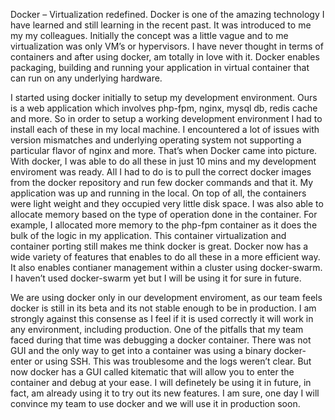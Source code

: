 Docker – Virtualization redefined.
Docker is one of the amazing technology I have learned and still learning in the recent past. It was introduced to me my my colleagues. Initially the concept was a little vague and to me virtualization was only VM’s or hypervisors. I have never thought in terms of containers and after using docker, am totally in love with it. Docker enables packaging, building and running your application in virtual container that can run on any underlying hardware. 

I started using docker initially to setup my development environment. Ours is a web application which involves php-fpm, nginx, mysql db, redis cache and more. So in order to setup a working development environment I had to install each of these in my local machine. I encountered a lot of issues with version mismatches and underlying operating system not supporting a particular flavor of nginx and more. That’s when Docker came into picture. With docker, I was able to do all these in just 10 mins and my development enviroment was ready. All I had to do is to pull the correct docker images from the docker repository and run few docker commands and that it. My application was up and running in the local. On top of all, the containers were light weight and they occupied very little disk space. I was also able to allocate memory based on the type of operation done in the container. For example, I allocated more memory to the php-fpm container as it does the bulk of the logic in my application. This container virtualization and container porting still makes me think docker is great. Docker now has a wide variety of features that enables to do all these in a more efficient way. It also enables contianer management within a cluster using docker-swarm. I haven’t used docker-swarm yet but I will be using it for sure in future.

We are using docker only in our development enviroment, as our team feels docker is still in its beta and its not stable enough to be in production. I am strongly against this consense as I feel if it is used correctly it will work in any environment, including production. One of the pitfalls that my team faced during that time was debugging a docker container. There was not GUI and the only way to get into a container was using a binary docker-enter or using SSH. This was troublesome and the logs weren’t clear. But now docker has a GUI called kitematic that will allow you to enter the container and debug at your ease. I will definetely be using it in future, in fact, am already using it to try out its new features. I am sure, one day I will convince my team to use docker and we will use it in production soon.

